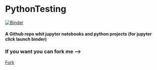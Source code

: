 # PythonTesting
[![Binder](https://mybinder.org/badge_logo.svg)](https://mybinder.org/v2/gh/Creeper215ITA/PythonTesting/main) 
#### A Github repo whit jupyter notebooks and python projects (for jupyter click launch binder)
### If you want you can fork me --> <!-- Place this tag where you want the button to render. -->
<a class="github-button" href="https://github.com/Creeper215ITA/PythonTesting/fork" data-color-scheme="no-preference: light; light: light; dark: dark;" data-icon="octicon-repo-forked" aria-label="Fork Creeper215ITA/PythonTesting on GitHub">Fork</a>
